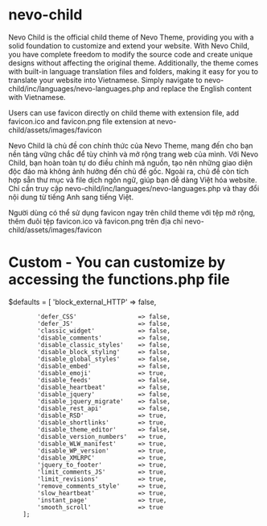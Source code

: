 # nevo-child
Nevo Child is the official child theme of Nevo Theme, providing you with a solid foundation to customize and extend your website. With Nevo Child, you have complete freedom to modify the source code and create unique designs without affecting the original theme. Additionally, the theme comes with built-in language translation files and folders, making it easy for you to translate your website into Vietnamese. Simply navigate to nevo-child/inc/languages/nevo-languages.php and replace the English content with Vietnamese.

Users can use favicon directly on child theme with extension file, add favicon.ico and favicon.png file extension at nevo-child/assets/images/favicon

Nevo Child là chủ đề con chính thức của Nevo Theme, mang đến cho bạn nền tảng vững chắc để tùy chỉnh và mở rộng trang web của mình. Với Nevo Child, bạn hoàn toàn tự do điều chỉnh mã nguồn, tạo nên những giao diện độc đáo mà không ảnh hưởng đến chủ đề gốc. Ngoài ra, chủ đề còn tích hợp sẵn thư mục và file dịch ngôn ngữ, giúp bạn dễ dàng Việt hóa website. Chỉ cần truy cập nevo-child/inc/languages/nevo-languages.php và thay đổi nội dung từ tiếng Anh sang tiếng Việt.

Người dùng có thể sử dụng favicon ngay trên child theme với tệp mở rộng, thêm đuôi tệp favicon.ico và favicon.png trên địa chỉ nevo-child/assets/images/favicon

# Custom - You can customize by accessing the functions.php file

$defaults =  [
            'block_external_HTTP'       => false,
	    
            'defer_CSS'                 => false,
            'defer_JS'                  => false,
			'classic_widget'      		=> false,
            'disable_comments'          => false,
			'disable_classic_styles'    => false,
            'disable_block_styling'     => false,
			'disable_global_styles'     => false,
            'disable_embed'             => false,
            'disable_emoji'             => true,
            'disable_feeds'             => false,
            'disable_heartbeat'         => false,
            'disable_jquery'            => false,
            'disable_jquery_migrate'    => false,
            'disable_rest_api'          => false,
            'disable_RSD'               => true,
            'disable_shortlinks'        => true,  
            'disable_theme_editor'      => false,                     
            'disable_version_numbers'   => true,            
            'disable_WLW_manifest'      => true,
            'disable_WP_version'        => true,            
            'disable_XMLRPC'            => true,
            'jquery_to_footer'          => true,
            'limit_comments_JS'         => true,
            'limit_revisions'           => true,
            'remove_comments_style'     => true,
            'slow_heartbeat'            => true,
			'instant_page'           	=> true,
			'smooth_scroll'         	=> true
        ];
